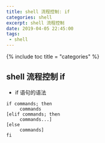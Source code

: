 ```yaml
---
title: shell 流程控制: if
categories: shell 
excerpt: shell 流程控制
date: 2019-04-05 22:45:00
tags:
 - shell
---
```


{% include toc title = "categories" %}

## shell 流程控制 if
* if 语句的语法
```
if commands; then
     commands
[elif commands; then
     commands...]
[else
     commands]
fi
``` 

